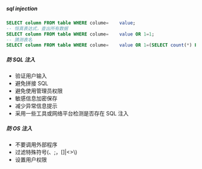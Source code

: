 ##### sql injection
```sql
SELECT column FROM table WHERE colume=    value;
-- 恒真表达式，查出所有数据
SELECT column FROM table WHERE colume=    value OR 1=1;
-- 猜测表名
SELECT column FROM table WHERE colume=    value OR 1=(SELECT count(*) FROM table_name) --';
```

##### 防 SQL 注入
- 验证用户输入
- 避免拼接 SQL
- 避免使用管理员权限
- 敏感信息加密保存
- 减少异常信息提示
- 采用一些工具或网络平台检测是否存在 SQL 注入

##### 防 OS 注入
- 不要调用外部程序
- 过滤特殊符号(、;，[]|<>\\)
- 设置用户权限